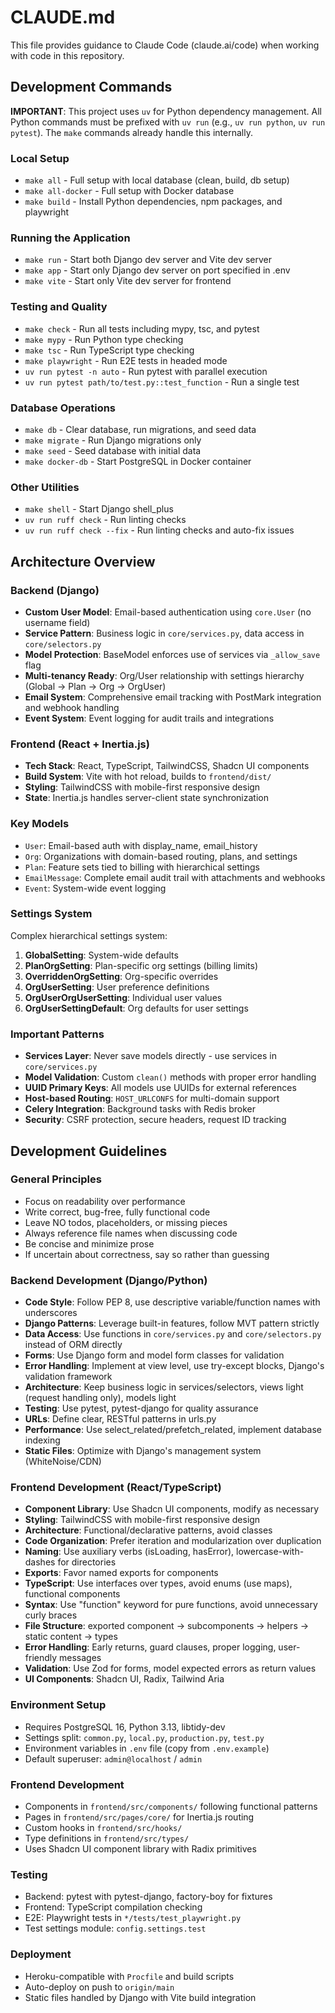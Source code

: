 # CLAUDE.md

This file provides guidance to Claude Code (claude.ai/code) when working with code in this repository.

## Development Commands

**IMPORTANT**: This project uses `uv` for Python dependency management. All Python commands must be prefixed with `uv run` (e.g., `uv run python`, `uv run pytest`). The `make` commands already handle this internally.

### Local Setup

- `make all` - Full setup with local database (clean, build, db setup)
- `make all-docker` - Full setup with Docker database
- `make build` - Install Python dependencies, npm packages, and playwright

### Running the Application

- `make run` - Start both Django dev server and Vite dev server
- `make app` - Start only Django dev server on port specified in .env
- `make vite` - Start only Vite dev server for frontend

### Testing and Quality

- `make check` - Run all tests including mypy, tsc, and pytest
- `make mypy` - Run Python type checking
- `make tsc` - Run TypeScript type checking
- `make playwright` - Run E2E tests in headed mode
- `uv run pytest -n auto` - Run pytest with parallel execution
- `uv run pytest path/to/test.py::test_function` - Run a single test

### Database Operations

- `make db` - Clear database, run migrations, and seed data
- `make migrate` - Run Django migrations only
- `make seed` - Seed database with initial data
- `make docker-db` - Start PostgreSQL in Docker container

### Other Utilities

- `make shell` - Start Django shell_plus
- `uv run ruff check` - Run linting checks
- `uv run ruff check --fix` - Run linting checks and auto-fix issues

## Architecture Overview

### Backend (Django)

- **Custom User Model**: Email-based authentication using `core.User` (no username field)
- **Service Pattern**: Business logic in `core/services.py`, data access in `core/selectors.py`
- **Model Protection**: BaseModel enforces use of services via `_allow_save` flag
- **Multi-tenancy Ready**: Org/User relationship with settings hierarchy (Global → Plan → Org → OrgUser)
- **Email System**: Comprehensive email tracking with PostMark integration and webhook handling
- **Event System**: Event logging for audit trails and integrations

### Frontend (React + Inertia.js)

- **Tech Stack**: React, TypeScript, TailwindCSS, Shadcn UI components
- **Build System**: Vite with hot reload, builds to `frontend/dist/`
- **Styling**: TailwindCSS with mobile-first responsive design
- **State**: Inertia.js handles server-client state synchronization

### Key Models

- `User`: Email-based auth with display_name, email_history
- `Org`: Organizations with domain-based routing, plans, and settings
- `Plan`: Feature sets tied to billing with hierarchical settings
- `EmailMessage`: Complete email audit trail with attachments and webhooks
- `Event`: System-wide event logging

### Settings System

Complex hierarchical settings system:

1. **GlobalSetting**: System-wide defaults
2. **PlanOrgSetting**: Plan-specific org settings (billing limits)
3. **OverriddenOrgSetting**: Org-specific overrides
4. **OrgUserSetting**: User preference definitions
5. **OrgUserOrgUserSetting**: Individual user values
6. **OrgUserSettingDefault**: Org defaults for user settings

### Important Patterns

- **Services Layer**: Never save models directly - use services in `core/services.py`
- **Model Validation**: Custom `clean()` methods with proper error handling
- **UUID Primary Keys**: All models use UUIDs for external references
- **Host-based Routing**: `HOST_URLCONFS` for multi-domain support
- **Celery Integration**: Background tasks with Redis broker
- **Security**: CSRF protection, secure headers, request ID tracking

## Development Guidelines

### General Principles

- Focus on readability over performance
- Write correct, bug-free, fully functional code
- Leave NO todos, placeholders, or missing pieces
- Always reference file names when discussing code
- Be concise and minimize prose
- If uncertain about correctness, say so rather than guessing

### Backend Development (Django/Python)

- **Code Style**: Follow PEP 8, use descriptive variable/function names with underscores
- **Django Patterns**: Leverage built-in features, follow MVT pattern strictly
- **Data Access**: Use functions in `core/services.py` and `core/selectors.py` instead of ORM directly
- **Forms**: Use Django form and model form classes for validation
- **Error Handling**: Implement at view level, use try-except blocks, Django's validation framework
- **Architecture**: Keep business logic in services/selectors, views light (request handling only), models light
- **Testing**: Use pytest, pytest-django for quality assurance
- **URLs**: Define clear, RESTful patterns in urls.py
- **Performance**: Use select_related/prefetch_related, implement database indexing
- **Static Files**: Optimize with Django's management system (WhiteNoise/CDN)

### Frontend Development (React/TypeScript)

- **Component Library**: Use Shadcn UI components, modify as necessary
- **Styling**: TailwindCSS with mobile-first responsive design
- **Architecture**: Functional/declarative patterns, avoid classes
- **Code Organization**: Prefer iteration and modularization over duplication
- **Naming**: Use auxiliary verbs (isLoading, hasError), lowercase-with-dashes for directories
- **Exports**: Favor named exports for components
- **TypeScript**: Use interfaces over types, avoid enums (use maps), functional components
- **Syntax**: Use "function" keyword for pure functions, avoid unnecessary curly braces
- **File Structure**: exported component → subcomponents → helpers → static content → types
- **Error Handling**: Early returns, guard clauses, proper logging, user-friendly messages
- **Validation**: Use Zod for forms, model expected errors as return values
- **UI Components**: Shadcn UI, Radix, Tailwind Aria

### Environment Setup

- Requires PostgreSQL 16, Python 3.13, libtidy-dev
- Settings split: `common.py`, `local.py`, `production.py`, `test.py`
- Environment variables in `.env` file (copy from `.env.example`)
- Default superuser: `admin@localhost` / `admin`

### Frontend Development

- Components in `frontend/src/components/` following functional patterns
- Pages in `frontend/src/pages/core/` for Inertia.js routing
- Custom hooks in `frontend/src/hooks/`
- Type definitions in `frontend/src/types/`
- Uses Shadcn UI component library with Radix primitives

### Testing

- Backend: pytest with pytest-django, factory-boy for fixtures
- Frontend: TypeScript compilation checking
- E2E: Playwright tests in `*/tests/test_playwright.py`
- Test settings module: `config.settings.test`

### Deployment

- Heroku-compatible with `Procfile` and build scripts
- Auto-deploy on push to `origin/main`
- Static files handled by Django with Vite build integration
